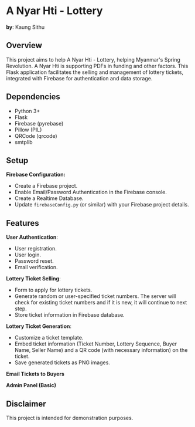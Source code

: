 # A Nyar Hti - Lottery

**by**: Kaung Sithu

## Overview

This project aims to help A Nyar Hti - Lottery, helping Myanmar's Spring Revolution. A Nyar Hti is supporting PDFs in funding and other factors. This Flask application facilitates the selling and management of lottery tickets, integrated with Firebase for authentication and data storage.

## Dependencies

* Python 3+
* Flask
* Firebase (pyrebase)
* Pillow (PIL)
* QRCode (qrcode)
* smtplib

## Setup

**Firebase Configuration:**
   * Create a Firebase project.
   * Enable Email/Password Authentication in the Firebase console.
   * Create a Realtime Database.
   * Update `firebaseConfig.py` (or similar) with your Firebase project details.



## Features

**User Authentication**:
- User registration.
- User login.
- Password reset.
- Email verification.
  
**Lottery Ticket Selling**:
- Form to apply for lottery tickets.
- Generate random or user-specified ticket numbers. The server will check for existing ticket numbers and if it is new, it will continue to next step.
- Store ticket information in Firebase database.

**Lottery Ticket Generation**:
- Customize a ticket template.
- Embed ticket information (Ticket Number, Lottery Sequence, Buyer Name, Seller Name) and a QR code (with necessary information) on the ticket.
- Save generated tickets as PNG images.

**Email Tickets to Buyers**

**Admin Panel (Basic)**

## Disclaimer

This project is intended for demonstration purposes.
